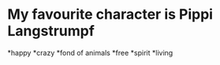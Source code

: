 # My favourite character is Pippi Langstrumpf
*happy 
*crazy
*fond of animals
*free
	*spirit
	*living


